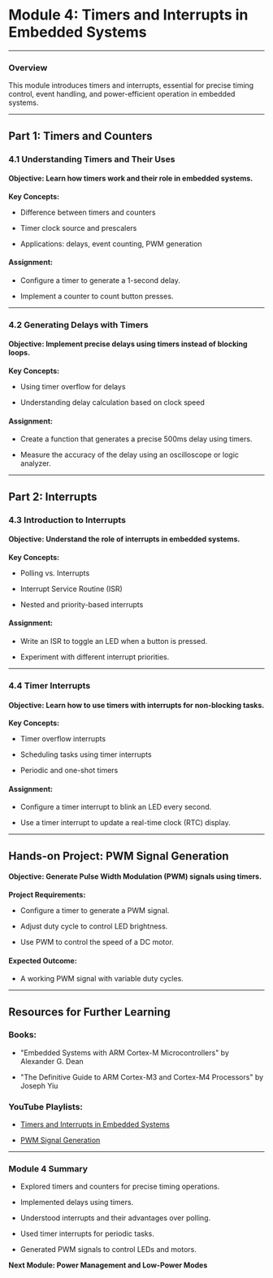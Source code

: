 # Module 4: Timers and Interrupts in Embedded Systems

---

### **Overview**

This module introduces timers and interrupts, essential for precise timing control, event handling, and power-efficient operation in embedded systems.

---

## **Part 1: Timers and Counters**

### **4.1 Understanding Timers and Their Uses**

#### **Objective:** Learn how timers work and their role in embedded systems.

**Key Concepts:**

- Difference between timers and counters
    
- Timer clock source and prescalers
    
- Applications: delays, event counting, PWM generation
    

#### **Assignment:**

- Configure a timer to generate a 1-second delay.
    
- Implement a counter to count button presses.
    

---

### **4.2 Generating Delays with Timers**

#### **Objective:** Implement precise delays using timers instead of blocking loops.

**Key Concepts:**

- Using timer overflow for delays
    
- Understanding delay calculation based on clock speed
    

#### **Assignment:**

- Create a function that generates a precise 500ms delay using timers.
    
- Measure the accuracy of the delay using an oscilloscope or logic analyzer.
    

---

## **Part 2: Interrupts**

### **4.3 Introduction to Interrupts**

#### **Objective:** Understand the role of interrupts in embedded systems.

**Key Concepts:**

- Polling vs. Interrupts
    
- Interrupt Service Routine (ISR)
    
- Nested and priority-based interrupts
    

#### **Assignment:**

- Write an ISR to toggle an LED when a button is pressed.
    
- Experiment with different interrupt priorities.
    

---

### **4.4 Timer Interrupts**

#### **Objective:** Learn how to use timers with interrupts for non-blocking tasks.

**Key Concepts:**

- Timer overflow interrupts
    
- Scheduling tasks using timer interrupts
    
- Periodic and one-shot timers
    

#### **Assignment:**

- Configure a timer interrupt to blink an LED every second.
    
- Use a timer interrupt to update a real-time clock (RTC) display.
    

---

## **Hands-on Project: PWM Signal Generation**

#### **Objective:** Generate Pulse Width Modulation (PWM) signals using timers.

**Project Requirements:**

- Configure a timer to generate a PWM signal.
    
- Adjust duty cycle to control LED brightness.
    
- Use PWM to control the speed of a DC motor.
    

#### **Expected Outcome:**

- A working PWM signal with variable duty cycles.
    

---

## **Resources for Further Learning**

### **Books:**

- "Embedded Systems with ARM Cortex-M Microcontrollers" by Alexander G. Dean
    
- "The Definitive Guide to ARM Cortex-M3 and Cortex-M4 Processors" by Joseph Yiu
    

### **YouTube Playlists:**

- [Timers and Interrupts in Embedded Systems](https://www.youtube.com/playlist?list=PLzvRQMJ9HDiSiuQXvYZj4b4d1cfDQjz8S)
    
- [PWM Signal Generation](https://www.youtube.com/playlist?list=PLK0XEb1-YuZVOUjXWcG3i7-mLDshhUU5Y)
    

---

### **Module 4 Summary**

- Explored timers and counters for precise timing operations.
    
- Implemented delays using timers.
    
- Understood interrupts and their advantages over polling.
    
- Used timer interrupts for periodic tasks.
    
- Generated PWM signals to control LEDs and motors.
    

**Next Module: Power Management and Low-Power Modes**